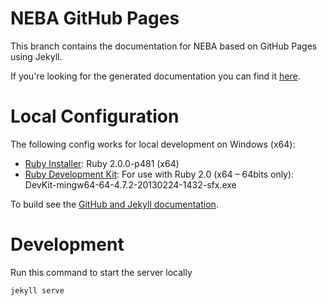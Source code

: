 ﻿# NEBA GitHub Pages

This branch contains the documentation for NEBA based on GitHub Pages using Jekyll.

If you're looking for the generated documentation you can find it [here](https://neba.io).

# Local Configuration

The following config works for local development on Windows (x64):

- [Ruby Installer](http://rubyinstaller.org/downloads): Ruby 2.0.0-p481 (x64)
- [Ruby Development Kit](http://rubyinstaller.org/downloads): For use with Ruby 2.0 (x64 – 64bits only): DevKit-mingw64-64-4.7.2-20130224-1432-sfx.exe

To build see the [GitHub and Jekyll documentation](https://help.github.com/articles/using-jekyll-with-pages).

# Development

Run this command to start the server locally


    jekyll serve

